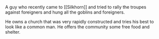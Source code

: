 A guy who recently came to [[Silkhorn]] and tried to rally the troupes against foreigners and hung all the goblins and foreigners. 

He owns a church that was very rapidly constructed and tries his best to look like a common man. He offers the community some free food and shelter. 